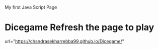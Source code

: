 My first Java Script Page 
# Dicegame Refresh the page to play 
url="https://chandrasekharrebba99.github.io/Dicegame/"
